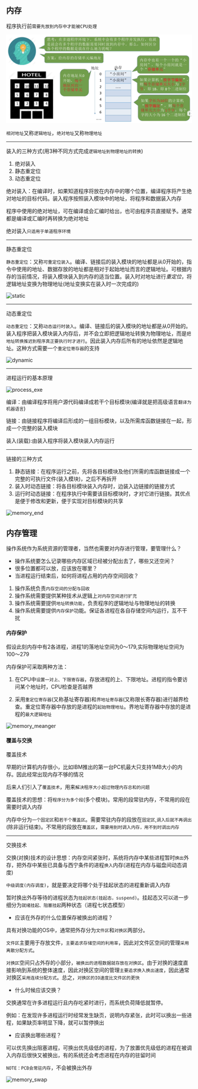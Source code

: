 ## 内存

程序执行前```需要先放到内存中才能被CPU处理```

![memory](../images/os/os_memory_basic.png)

```相对地址```又称```逻辑地址```，```绝对地址```又称```物理地址```

***

装入的三种方式(用3种不同方式完成```逻辑地址到物理地址的转换```)
1. 绝对装入
2. 静态重定位
3. 动态重定位

绝对装入：在编译时，如果知道程序将放在内存中的哪个位置，编译程序将产生绝对地址的目标代码。装入程序按照装入模块中的地址，将程序和数据装入内存

程序中使用的绝对地址，可在编译或会汇编时给出，也可由程序员直接赋予。通常都是编译或汇编时再转换为绝对地址

绝对装入```只适用于单道程序环境```

***

静态重定位

```静态重定位```：又称```可重定位装入```。编译、链接后的装入模块的地址都是从0开始的，指令中使用的地址、数据存放的地址都是相对于起始地址而言的逻辑地址。可根据内存的当前情况，将装入模块装入到内存的适当位置。装入时对地址进行*重定位*，将逻辑地址变换为物理地址(地址变换实在装入时一次完成的)

![static](../images/os/os_memory_static_relocation.png)

***

动态重定位

```动态重定位```：又称```动态运行时装入```。编译、链接后的装入模块的地址都是从0开始的。装入程序把装入模块装入内存后，并不会立即把逻辑地址转换为物理地址，而是```把地址转换推迟到程序真正要执行时才进行```。因此装入内存后所有的地址依然是逻辑地址。这种方式需要一个```重定位寄存器```的支持

![dynamic](../images/os/os_memory_dynamic_relocation.png)

***

进程运行的基本原理

![process_exe](../images/os/os_process_exe.png)

编译：由编译程序将用户源代码编译成若干个目标模块(编译就是把高级语言```翻译为机器语言```)

链接：由链接程序将编译后形成的一组目标模块，以及所需库函数链接在一起，形成一个完整的装入模块

装入(装载):由装入程序将装入模块装入内存运行

***

链接的三种方式

1. 静态链接：在程序运行之前，先将各目标模块及他们所需的库函数链接成一个完整的可执行文件(装入模块)，之后不再拆开
2. 装入时动态链接：将各目标模块装入内存时，边装入边链接的链接方式
3. 运行时动态链接：在程序执行中需要该目标模块时，才对它进行链接。其优点是便于修改和更新，便于实现对目标模块的共享

![memory_end](../images/os/os_memory_basic_end.png)

## 内存管理

操作系统作为系统资源的管理者，当然也需要对内存进行管理，要管理什么？

- 操作系统要怎么记录哪些内存区域已经被分配出去了，哪些又还空闲？
- 很多位置都可以放，应该放在哪里？
- 当进程运行结束后，如何将进程占用的内存空间回收？

1. 操作系统负责```内存空间的分配与回收```
2. 操作系统需要提供某种技术从逻辑上```对内存空间进行扩充```
3. 操作系统需要提供```地址转换功能```，负责程序的逻辑地址与物理地址的转换
4. 操作系统需要提供```内存保护```功能。保证各进程在各自存储空间内运行，互不干扰

#### 内存保护

假设此刻内存中有2各进程，进程1的落地址空间为0～179,实际物理地址空间为100～279

内存保护可采取两种方法：

1. 在CPU中```设置一对上、下限寄存器```，存放进程的上、下限地址。进程的指令要访问某个地址时，CPU检查是否越界

2. 采用```重定位寄存器```(又称基址寄存器)和```界地址寄存器```(又称限长寄存器)进行越界检查。重定位寄存器中存放的是进程的```起始物理地址```。界地址寄存器中存放的是进程的```最大逻辑地址```

![memory_meanger](../images/os/os_memory_manager.png)

#### 覆盖与交换

覆盖技术

早期的计算机内存很小，比如IBM推出的第一台PC机最大只支持1MB大小的内存。因此经常出现内存不够的情况

后来人们引入了```覆盖技术```，用来```解决程序大小超过物理内存总和的问题```

覆盖技术的思想：将```程序分为多个段```(多个模块)。常用的段常驻内存，不常用的段在需要时调入内存

内存中分为```一个固定区```和```若干个覆盖区```。需要常驻内存的段放在```固定区```,```调入后就不再调出```(除非运行结束)。不常用的段放在```覆盖区```，```需要用到时调入内存，用不到时调出内存```

***

交换技术

交换(对换)技术的设计思想：内存空间紧张时，系统将内存中某些进程暂时```换出```外存，把外存中某些已具备与西宁条件的进程```换入```内存(进程在内存与磁盘间动态调度)

```中级调度(内存调度)```，就是要决定将哪个处于挂起状态的进程重新调入内存

暂时换出外存等待的进程状态为```挂起状态(挂起态，suspend)```。挂起态又可以进一步细分为```就绪挂起、阻塞挂起```两种状态（进程七状态模型）

- 应该在外存的什么位置保存被换出的进程？

具有对换功能的OS中，通常把外存分为```文件区```和```对换区```两部分。

```文件区```主要用于存放文件，```主要追求存储空间的利用率```，因此对文件区空间的管理```采用离散分配方式```。

```对换区```空间只占外存的小部分，```被换出的进程数据就存放在对换区```。由于对换的速度直接影响到系统的整体速度，因此对换区空间的管理```主要追求换入换出速度```，因此通常对换区```采用连续分配方式```。总之，```对换区的IO速度比文件区的更快```

- 什么时候应该交换？

交换通常在许多进程运行且内存吃紧时进行，而系统负荷降低就暂停。

例如：在发现许多进程运行时经常发生缺页，说明内存紧张，此时可以换出一些进程，如果缺页率明显下降，就可以暂停换出

- 应该换出哪些进程？

可以优先换出阻塞进程，可换出优先级低的进程，为了放置优先级低的进程在被调入内存后很快又被换出，有的系统还会考虑进程在内存的驻留时间

```NOTE：PCB会常驻内存```，不会被换出外存

![memory_swap](../images/os/os_memory_swap.png)





























